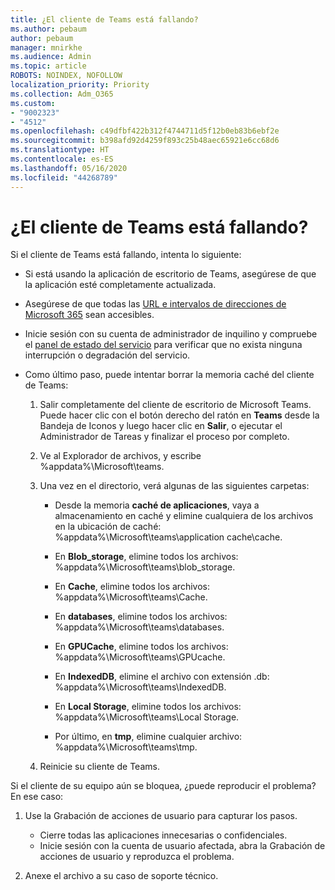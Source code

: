 ```yaml
---
title: ¿El cliente de Teams está fallando?
ms.author: pebaum
author: pebaum
manager: mnirkhe
ms.audience: Admin
ms.topic: article
ROBOTS: NOINDEX, NOFOLLOW
localization_priority: Priority
ms.collection: Adm_O365
ms.custom:
- "9002323"
- "4512"
ms.openlocfilehash: c49dfbf422b312f4744711d5f12b0eb83b6ebf2e
ms.sourcegitcommit: b398afd92d4259f893c25b48aec65921e6cc68d6
ms.translationtype: HT
ms.contentlocale: es-ES
ms.lasthandoff: 05/16/2020
ms.locfileid: "44268789"
---
```

# <a name="teams-client-crashing"></a>¿El cliente de Teams está fallando?

Si el cliente de Teams está fallando, intenta lo siguiente:

- Si está usando la aplicación de escritorio de Teams, asegúrese de que la aplicación esté completamente actualizada.

- Asegúrese de que todas las [URL e intervalos de direcciones de Microsoft 365](https://docs.microsoft.com/microsoftteams/connectivity-issues) sean accesibles.

- Inicie sesión con su cuenta de administrador de inquilino y compruebe el [panel de estado del servicio](https://docs.microsoft.com/office365/enterprise/view-service-health) para verificar que no exista ninguna interrupción o degradación del servicio.

 - Como último paso, puede intentar borrar la memoria caché del cliente de Teams:

    1.  Salir completamente del cliente de escritorio de Microsoft Teams. Puede hacer clic con el botón derecho del ratón en **Teams** desde la Bandeja de Iconos y luego hacer clic en **Salir**, o ejecutar el Administrador de Tareas y finalizar el proceso por completo.

    2.  Ve al Explorador de archivos, y escribe %appdata%\Microsoft\teams.

    3.  Una vez en el directorio, verá algunas de las siguientes carpetas:

         - Desde la memoria **caché de aplicaciones**, vaya a almacenamiento en caché y elimine cualquiera de los archivos en la ubicación de caché: %appdata%\Microsoft\teams\application cache\cache.

        - En **Blob_storage**, elimine todos los archivos: %appdata%\Microsoft\teams\blob_storage.

        - En **Cache**, elimine todos los archivos: %appdata%\Microsoft\teams\Cache.

        - En **databases**, elimine todos los archivos: %appdata%\Microsoft\teams\databases.

        - En **GPUCache**, elimine todos los archivos: %appdata%\Microsoft\teams\GPUcache.

        - En **IndexedDB**, elimine el archivo con extensión .db: %appdata%\Microsoft\teams\IndexedDB.

        - En **Local Storage**, elimine todos los archivos: %appdata%\Microsoft\teams\Local Storage.

        - Por último, en **tmp**, elimine cualquier archivo: %appdata%\Microsoft\teams\tmp.

    4. Reinicie su cliente de Teams.

Si el cliente de su equipo aún se bloquea, ¿puede reproducir el problema? En ese caso: 

1. Use la Grabación de acciones de usuario para capturar los pasos.
    - Cierre todas las aplicaciones innecesarias o confidenciales.
    - Inicie sesión con la cuenta de usuario afectada, abra la Grabación de acciones de usuario y reproduzca el problema.
    
2. Anexe el archivo a su caso de soporte técnico.
